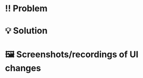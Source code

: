 # ‼️ Problem
<!-- What is the problem you're trying to solve with this PR? -->


# 💡 Solution
<!-- What is the proposed solution, and what changes did you make to the codebase in implementing it? -->


# 🖼️ Screenshots/recordings of UI changes